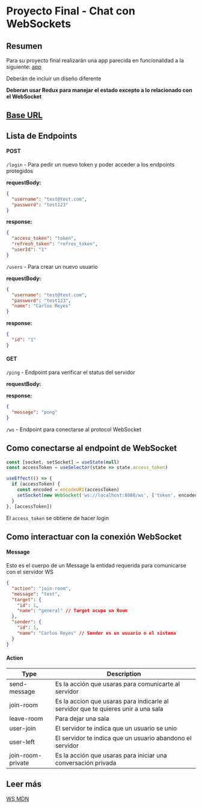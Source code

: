 # Proyecto Final - Chat con WebSockets

## Resumen

Para su proyecto final realizarán una app parecida en funcionalidad a la siguiente: [app](https://hopeful-morse-552701.netlify.app/#/)

Deberán de incluir un diseño diferente

**Deberan usar Redux para manejar el estado excepto a lo relacionado con el WebSocket**

## [Base URL](https://acapp.herokuapp.com/)

## Lista de Endpoints

#### POST

`/login` - Para pedir un nuevo token y poder acceder a los endpoints protegidos

**requestBody:**

```json
{
  "username": "test@test.com",
  "password": "test123"
}
```

**response:**

```json
{
  "access_token": "token",
  "refresh_token": "refres_token",
  "userId": "1"
}
```

`/users` - Para crear un nuevo usuario

**requestBody:**

```json
{
  "username": "test@test.com",
  "password": "test123",
  "name": "Carlos Reyes"
}
```

**response:**

```json
{
  "id": "1"
}
```

#### GET

`/ping` - Endpoint para verificar el status del servidor

**requestBody:**

**response:**

```json
{
  "message": "pong"
}
```

`/ws` - Endpoint para conectarse al protocol WebSocket

## Como conectarse al endpoint de WebSocket

```js
const [socket, setSocket] = useState(null)
const accessToken = useSelector(state => state.access_token)

useEffect(() => {
  if (accessToken) {
    const encoded = encodeURI(accessToken)
    setSocket(new WebSocket('ws://localhost:8080/ws', ['token', encoded]))
  }
}, [accessToken])
```

El `access_token` se obtiene de hacer login

## Como interactuar con la conexión WebSocket

#### Message

Esto es el cuerpo de un Message la entidad requerida para comunicarse con el servidor WS

```json
{
  "action": "join-room",
  "message": "test",
  "target": {
    "id": 1,
    "name": "general" // Target ocupa un Room
  },
  "sender": {
    "id": 1,
    "name": "Carlos Reyes" // Sender es un usuario o el sistema
  }
}
```

#### Action

| Type              | Description                                                                       |
| ----------------- | --------------------------------------------------------------------------------- |
| send-message      | Es la acción que usaras para comunicarte al servidor                              |
| join-room         | Es la accion que usaras para indicarle al servidor que te quieres unir a una sala |
| leave-room        | Para dejar una sala                                                               |
| user-join         | El servidor te indica que un usuario se unio                                      |
| user-left         | El servidor te indica que un usuario abandono el servidor                         |
| join-room-private | Es la acción que usaras para iniciar una conversación privada                     |

## Leer más

[WS MDN](https://developer.mozilla.org/en-US/docs/Web/API/WebSockets_API)
